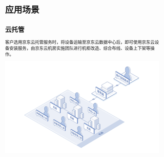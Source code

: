 # 应用场景
## 云托管
客户选用京东云托管服务时，将设备运输至京东云数据中心后，即可使用京东云设备安装服务，由京东云机房实施团队进行机柜改造、综合布线、设备上下架等操作。

![云托管](../IT-Equipment-Installation.png)

